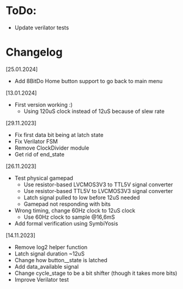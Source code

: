 # ToDo:
- Update verilator tests

# Changelog
[25.01.2024]
- Add 8BitDo Home button support to go back to main menu

[13.01.2024]
- First version working :)
    - Using 120uS clock instead of 12uS because of slew rate

[29.11.2023]
- Fix first data bit being at latch state
- Fix Verilator FSM
- Remove ClockDivider module
- Get rid of end_state

[26.11.2023]
- Test physical gamepad
    - Use resistor-based LVCMOS3V3 to TTL5V signal converter
    - Use resistor-based TTL5V to LVCMOS3V3 signal converter
    - Latch signal pulled to low before 12uS needed
    - Gamepad not responding with bits
- Wrong timing, change 60Hz clock to 12uS clock
    - Use 60Hz clock to sample @16,6mS
- Add formal verification using SymbiYosis


[14.11.2023]
- Remove log2 helper function
- Latch signal duration ~12uS
- Change how button__state is latched
- Add data_available signal
- Change cycle_stage to be a bit shifter (though it takes more bits)
- Improve Verilator test